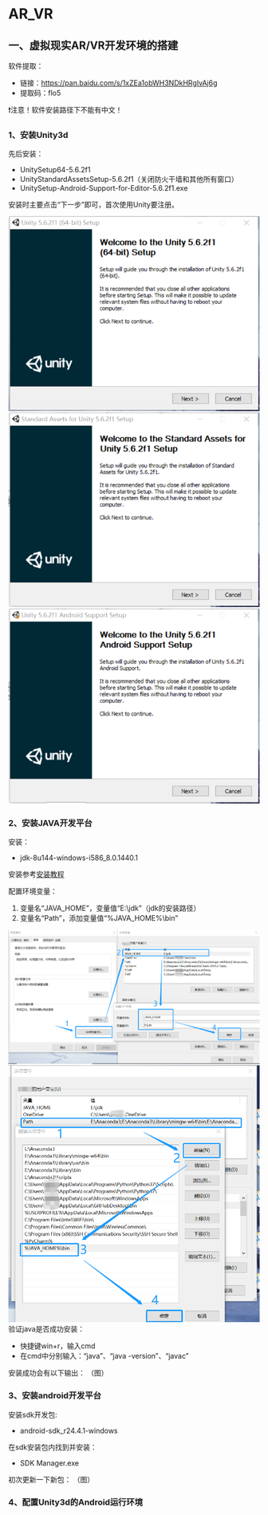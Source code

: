 # AR_VR

## 一、虚拟现实AR/VR开发环境的搭建
软件提取：
- 链接：https://pan.baidu.com/s/1xZEa1obWH3NDkHRgIvAj6g 
- 提取码：flo5

:exclamation:注意！软件安装路径下不能有中文！

### 1、安装Unity3d
先后安装：
- UnitySetup64-5.6.2f1
- UnityStandardAssetsSetup-5.6.2f1（关闭防火干墙和其他所有窗口）
- UnitySetup-Android-Support-for-Editor-5.6.2f1.exe

安装时主要点击“下一步”即可，首次使用Unity要注册。

![UnitySetup.png](https://github.com/uweier/AR_VR/blob/master/AR_VR_image/UnitySetup.png)
![UnityStandardAssetsSetup.png](https://github.com/uweier/AR_VR/blob/master/AR_VR_image/UnityStandardAssetsSetup.png)
![UnitySetup-Android.png](https://github.com/uweier/AR_VR/blob/master/AR_VR_image/UnitySetup-Android.png)

### 2、安装JAVA开发平台
安装：
- jdk-8u144-windows-i586_8.0.1440.1

安装参考[安装教程](https://www.cnblogs.com/maoning/p/10701349.html)

配置环境变量：
1. 变量名“JAVA_HOME”，变量值“E:\jdk”（jdk的安装路径）
2. 变量名“Path”，添加变量值“%JAVA_HOME%\bin”

![java_0](https://github.com/uweier/AR_VR/blob/master/AR_VR_image/java_path_0.png)
![java_1](https://github.com/uweier/AR_VR/blob/master/AR_VR_image/java_path_1.png)
验证java是否成功安装：
- 快捷键win+r，输入cmd
- 在cmd中分别输入：“java”、“java -version”、“javac”

安装成功会有以下输出：
（图）

### 3、安装android开发平台
安装sdk开发包:
- android-sdk_r24.4.1-windows

在sdk安装包内找到并安装：
- SDK Manager.exe

初次更新一下新包：
（图）


### 4、配置Unity3d的Android运行环境
